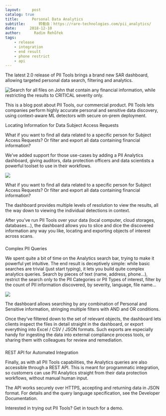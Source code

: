```yaml
---
layout:     post
catalog: true
title:      Personal Data Analytics
subtitle:      转载自：https://rare-technologies.com/pii_analytics/
date:      2018-12-10
author:      Radim Řehůřek
tags:
    - release
    - integration
    - end result
    - phone restrict
    - api
---
```



The latest 2.0 release of PII Tools brings a brand new SAR dashboard, allowing targeted personal data search, filtering and analytics.

![Search for all files on John that contain any financial information, while restricting the results to CRITICAL severity only.](https://rare-technologies.com/wp-content/uploads/2018/12/sar_dashboard.gif)


This is a blog post about PII Tools, our commercial product. PII Tools lets companies perform highly accurate personal and sensitive data discovery, using context-aware ML detectors with secure on-prem deployment.


Locating Information for Data Subject Access Requests


What if you want to find all data related to a specific person for Subject Access Requests? Or filter and export all data containing financial information?


We’ve added support for those use-cases by adding a PII Analytics dashboard, giving auditors, data protection officers and data scientists a powerful toolset to use in their workflows.

![](https://rare-technologies.com/wp-content/uploads/2018/12/level3-e1544461528149.png)



What if you want to find all data related to a specific person for Subject Access Requests? Or filter and export all data containing financial information?


The dashboard provides multiple levels of resolution to view the results, all the way down to viewing the individual detections in context.


After you’ve run PII Tools over your data (local computer, cloud storages, databases…), the dashboard allows you to slice and dice the discovered information any way you like, locating and exporting objects of interest across scans.


### 
Complex PII Queries



We spent quite a bit of time on the Analytics search bar, trying to make it powerful yet intuitive. The end result is deceptively simple: while basic searches are trivial (just start typing), it lets you build quite complex analytics queries. Search by pieces of text (name, address, phone…), restrict the search only to the PII Categories or PII Types of interest, filter by the count of PII information discovered, by severity, language, file name…

![](https://rare-technologies.com/wp-content/uploads/2018/12/Screen-Shot-2018-12-10-at-18.36.36-e1544463463648.png)


The dashboard allows searching by any combination of Personal and Sensitive information, stringing multiple filters with AND and OR conditions.


Once they’ve filtered down to the set of relevant objects, the dashboard lets clients inspect the files in detail straight in the dashboard, or export everything into Excel / CSV / JSON formats. Such exports are especially handy for ingesting the data into external compliance process tools, or sharing them with colleagues for review and remediation.


### 
REST API for Automated Integration



Finally, as with all PII Tools capabilities, the Analytics queries are also accessible through a REST API. This is meant for programmatic integration, so customers can use PII Analytics straight from their data protection workflows, without manual human input.



The API works securely over HTTPS, accepting and returning data in JSON format. For details and the query language specification, see the Developer Documentation.



Interested in trying out PII Tools? Get in touch for a demo.

